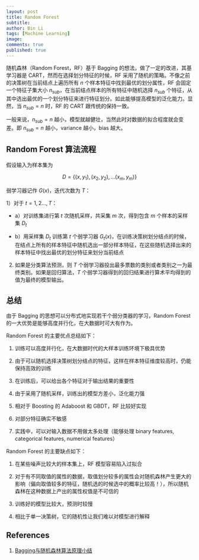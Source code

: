 ```yaml
---
layout: post
title: Random Forest
subtitle:
author: Bin Li
tags: [Machine Learning]
image: 
comments: true
published: true
---
```


随机森林（Random Forest，RF）基于 Bagging 的想法，做了一定的改进，其基学习器是 CART，然而在选择划分特征的时候，RF 采用了随机的策略。不像之前的决策树在当前结点上遍历所有 $n$ 个样本特征中找到最优的划分属性，RF 会固定一个特征子集大小 $n_{sub}$，在当前结点样本的所有特征中随机选择 $n_{sub}$ 个特征，从其中选出最优的一个划分特征来进行特征划分。如此能够提高模型的泛化能力。显然，当 $n_{sub}=n$ 时，RF 的 CART 跟传统的保持一致。

一般来说，$n_{sub}=n$ 越小，模型就越健壮，当然此时对数据的拟合程度就会变差。即 $n_{sub}=n$ 越小，variance 越小，bias 越大。

## Random Forest 算法流程
假设输入为样本集为

$$
D = \left\{ \left( x , y _ { 1 } \right) , \left( x _ { 2 } , y _ { 2 } \right) , \ldots \left( x _ { m } , y _ { m } \right) \right\}
$$

弱学习器记作 $G(x)$，迭代次数为 $T$：

1）对于 $t = 1,2 \ldots , T$：

* a）对训练集进行第 $t$ 次随机采样，共采集 $m$ 次，得到包含 $m$ 个样本的采样集 $D_t$

* b）用采样集 $D_t$ 训练第 $t$ 个弱学习器 $G_t(x)$，在训练决策树划分结点的时候，在结点上所有的样本特征中随机选出一部分样本特征，在这些随机选择出来的样本特征中找出最优的划分特征来划分当前结点

2) 如果是分类算法预测，则 $T$ 个弱学习器投出最多票数的类别或者类别之一为最终类别。如果是回归算法，$T$ 个弱学习器得到的回归结果进行算术平均得到的值为最终的模型输出。

## 总结
由于 Bagging 的思想可以分布式地实现若干个弱分类器的学习，Random Forest 的一大优势是能够高度并行化，在大数据时可大有作为。

Random Forest 的主要优点总结如下：
1. 训练可以高度并行化，在大数据时代的大样本训练环境下极具优势

3. 由于可以随机选择决策树划分结点的特征，这样在样本特征维度较高时，仍能保持高效的训练
4. 在训练后，可以给出各个特征对于输出结果的重要性
5. 由于采用了随机采样，训练出的模型方差小，泛化能力强
6. 相对于 Boosting 的 Adaboost 和 GBDT，RF 比较好实现
7. 对部分特征确实不敏感
8. 实践中，可以对输入数据不用做太多处理（能够处理 binary features, categorical features, numerical features）

Random Forest 的主要缺点如下：
1. 在某些噪声比较大的样本集上，RF 模型容易陷入过拟合

3. 对于有不同取值的属性的数据，取值划分较多的属性会对随机森林产生更大的影响（偏向取值较多的特征，随机选的时候选中的概率比较高！），所以随机森林在这种数据上产出的属性权值是不可信的
4. 训练好的模型比较大，预测时较慢
5. 相比于单一决策树，它的随机性让我们难以对模型进行解释

## References
1. [Bagging与随机森林算法原理小结](https://www.cnblogs.com/pinard/p/6156009.html)